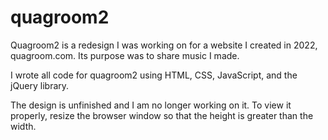 # quagroom2

Quagroom2 is a redesign I was working on for a website I created in 2022, quagroom.com. Its purpose was to share music I made.

I wrote all code for quagroom2 using HTML, CSS, JavaScript, and the jQuery library.

The design is unfinished and I am no longer working on it. To view it properly, resize the browser window so that the height is greater than the width.
